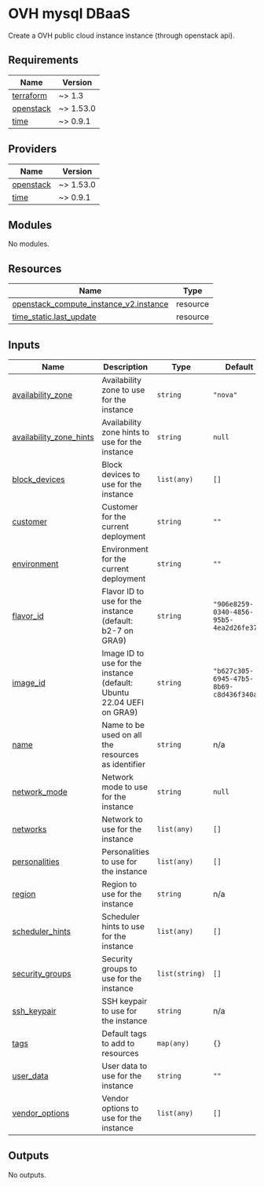 # OVH mysql DBaaS

Create a OVH public cloud instance instance (through openstack api).
<!-- BEGINNING OF PRE-COMMIT-TERRAFORM DOCS HOOK -->
## Requirements

| Name | Version |
|------|---------|
| <a name="requirement_terraform"></a> [terraform](#requirement\_terraform) | ~> 1.3 |
| <a name="requirement_openstack"></a> [openstack](#requirement\_openstack) | ~> 1.53.0 |
| <a name="requirement_time"></a> [time](#requirement\_time) | ~> 0.9.1 |

## Providers

| Name | Version |
|------|---------|
| <a name="provider_openstack"></a> [openstack](#provider\_openstack) | ~> 1.53.0 |
| <a name="provider_time"></a> [time](#provider\_time) | ~> 0.9.1 |

## Modules

No modules.

## Resources

| Name | Type |
|------|------|
| [openstack_compute_instance_v2.instance](https://registry.terraform.io/providers/terraform-provider-openstack/openstack/latest/docs/resources/compute_instance_v2) | resource |
| [time_static.last_update](https://registry.terraform.io/providers/hashicorp/time/latest/docs/resources/static) | resource |

## Inputs

| Name | Description | Type | Default | Required |
|------|-------------|------|---------|:--------:|
| <a name="input_availability_zone"></a> [availability\_zone](#input\_availability\_zone) | Availability zone to use for the instance | `string` | `"nova"` | no |
| <a name="input_availability_zone_hints"></a> [availability\_zone\_hints](#input\_availability\_zone\_hints) | Availability zone hints to use for the instance | `string` | `null` | no |
| <a name="input_block_devices"></a> [block\_devices](#input\_block\_devices) | Block devices to use for the instance | `list(any)` | `[]` | no |
| <a name="input_customer"></a> [customer](#input\_customer) | Customer for the current deployment | `string` | `""` | no |
| <a name="input_environment"></a> [environment](#input\_environment) | Environment for the current deployment | `string` | `""` | no |
| <a name="input_flavor_id"></a> [flavor\_id](#input\_flavor\_id) | Flavor ID to use for the instance (default: b2-7 on GRA9) | `string` | `"906e8259-0340-4856-95b5-4ea2d26fe377"` | no |
| <a name="input_image_id"></a> [image\_id](#input\_image\_id) | Image ID to use for the instance (default: Ubuntu 22.04 UEFI on GRA9) | `string` | `"b627c305-6945-47b5-8b69-c8d436f340a3"` | no |
| <a name="input_name"></a> [name](#input\_name) | Name to be used on all the resources as identifier | `string` | n/a | yes |
| <a name="input_network_mode"></a> [network\_mode](#input\_network\_mode) | Network mode to use for the instance | `string` | `null` | no |
| <a name="input_networks"></a> [networks](#input\_networks) | Network to use for the instance | `list(any)` | `[]` | no |
| <a name="input_personalities"></a> [personalities](#input\_personalities) | Personalities to use for the instance | `list(any)` | `[]` | no |
| <a name="input_region"></a> [region](#input\_region) | Region to use for the instance | `string` | n/a | yes |
| <a name="input_scheduler_hints"></a> [scheduler\_hints](#input\_scheduler\_hints) | Scheduler hints to use for the instance | `list(any)` | `[]` | no |
| <a name="input_security_groups"></a> [security\_groups](#input\_security\_groups) | Security groups to use for the instance | `list(string)` | `[]` | no |
| <a name="input_ssh_keypair"></a> [ssh\_keypair](#input\_ssh\_keypair) | SSH keypair to use for the instance | `string` | n/a | yes |
| <a name="input_tags"></a> [tags](#input\_tags) | Default tags to add to resources | `map(any)` | `{}` | no |
| <a name="input_user_data"></a> [user\_data](#input\_user\_data) | User data to use for the instance | `string` | `""` | no |
| <a name="input_vendor_options"></a> [vendor\_options](#input\_vendor\_options) | Vendor options to use for the instance | `list(any)` | `[]` | no |

## Outputs

No outputs.
<!-- END OF PRE-COMMIT-TERRAFORM DOCS HOOK -->
